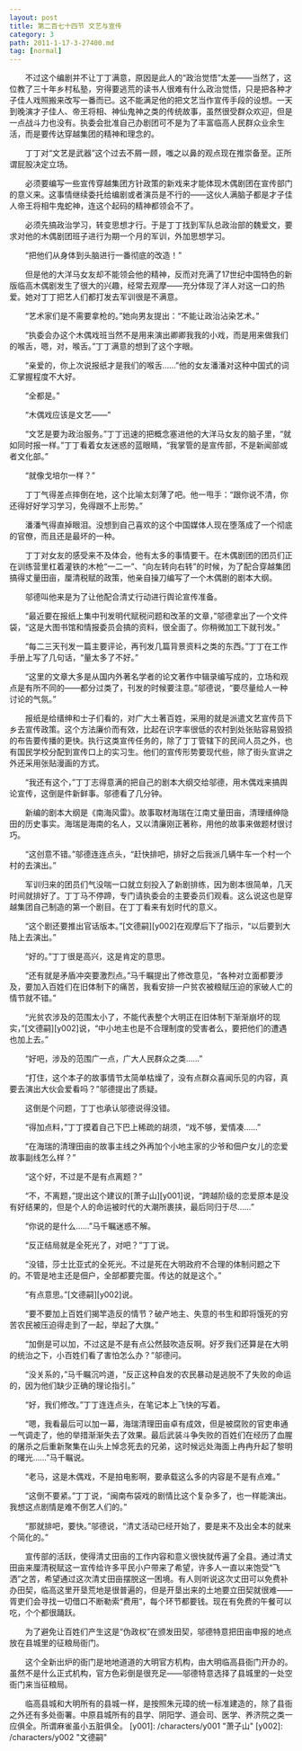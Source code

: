```yaml
---
layout: post
title: 第二百七十四节 文艺与宣传
category: 3
path: 2011-1-17-3-27400.md
tag: [normal]
---
```


　　不过这个编剧并不让丁丁满意，原因是此人的“政治觉悟”太差——当然了，这位教了三十年乡村私塾，穷得要逃荒的读书人很难有什么政治觉悟，只是把各种才子佳人戏照搬来改写一番而已。这不能满足他的把文艺当作宣传手段的设想。一天到晚演才子佳人、帝王将相、神仙鬼神之类的传统故事，虽然很受群众欢迎，但是一点战斗力也没有。执委会批准自己办剧团可不是为了丰富临高人民群众业余生活，而是要传达穿越集团的精神和理念的。

　　丁丁对“文艺是武器”这个过去不屑一顾，嗤之以鼻的观点现在推崇备至。正所谓屁股决定立场。

　　必须要编写一些宣传穿越集团方针政策的新戏来才能体现木偶剧团在宣传部门的意义来。这事情继续委托给编剧或者演员是不行的——这伙人满脑子都是才子佳人帝王将相牛鬼蛇神，连这个起码的精神都领会不了。

　　必须先搞政治学习，转变思想才行。于是丁丁找到军队总政治部的魏爱文，要求对他的木偶剧团班子进行为期一个月的军训，外加思想学习。

　　“把他们从身体到头脑进行一番彻底的改造！”

　　但是他的大洋马女友却不能领会他的精神，反而对充满了17世纪中国特色的新版临高木偶剧发生了很大的兴趣，经常去观摩——充分体现了洋人对这一口的热爱。她对丁丁把艺人们都打发去军训很是不满意。

　　“艺术家们是不需要拿枪的。”她向男友提出：“不能让政治沾染艺术。”

　　“执委会办这个木偶戏班当然不是用来演出卿卿我我的小戏，而是用来做我们的喉舌，嗯，对，喉舌。”丁丁满意的想到了这个字眼。

　　“亲爱的，你上次说报纸才是我们的喉舌……”他的女友潘潘对这种中国式的词汇掌握程度不大好。

　　“全都是。”

　　“木偶戏应该是文艺——”

　　“文艺是要为政治服务。”丁丁迅速的把概念塞进他的大洋马女友的脑子里，“就如同时报一样。”丁丁看着女友迷惑的蓝眼睛，“我掌管的是宣传部，不是新闻部或者文化部。”

　　“就像戈培尔一样？”

　　丁丁气得差点摔倒在地，这个比喻太刻薄了吧。他一甩手：“跟你说不清，你还得好好学习学习，免得跟不上形势。”

　　潘潘气得直掉眼泪。没想到自己喜欢的这个中国媒体人现在堕落成了一个彻底的官僚，而且还是最坏的一种。

　　丁丁对女友的感受来不及体会，他有太多的事情要干。在木偶剧团的团员们正在训练营里杠着灌铁的木枪“一二一”、“向左转向右转”的时候，为了配合穿越集团搞得丈量田亩，厘清税赋的政策，他亲自操刀编写了一个木偶剧的剧本大纲。

　　邬德叫他来是为了让他配合清丈行动进行舆论宣传准备。

　　“最近要在报纸上集中刊发明代赋税问题和改革的文章，”邬德拿出了一个文件袋，“这是大图书馆和情报委员会搞的资料，很全面了。你稍微加工下就刊发。”

　　“每二三天刊发一篇主要评论，再刊发几篇背景资料之类的东西。”丁丁在工作手册上写了几句话，“量太多了不好。”

　　“这里的文章大多是从国内外著名学者的论文著作中辑录编写成的，立场和观点是有所不同的——都分过类了，刊发的时候要注意。”邬德说，“要尽量给人一种讨论的气氛。”

　　报纸是给缙绅和士子们看的，对广大土著百姓，采用的就是派遣文艺宣传员下乡去宣传政策。这个方法廉价而有效，比起在识字率很低的农村到处张贴容易毁损的布告要传播的更快。执行这类宣传任务的，除了丁丁管辖下的民间人员之外，也有国民学校分配到宣传口上的实习生。他们的宣传形势要现代些，除了街头宣讲之外还采用张贴漫画的方式。

　　“我还有这个，”丁丁志得意满的把自己的剧本大纲交给邬德，用木偶戏来搞舆论宣传，这倒是件新鲜事。邬德看了几分钟。

　　新编的剧本大纲是《南海风雷》。故事取材海瑞在江南丈量田亩，清理缙绅隐田的历史事实。海瑞是海南的名人，又以清廉刚正著称，用他的故事来做题材很讨巧。

　　“这创意不错。”邬德连连点头，“赶快排吧，排好之后我派几辆牛车一个村一个村的去演出。”

　　军训归来的团员们气没喘一口就立刻投入了新剧排练，因为剧本很简单，几天时间就排好了。丁丁马不停蹄，专门请执委会的主要委员们观看。这么说这也是穿越集团自己制造的第一个剧目。在丁丁看来有划时代的意义。

　　“这个剧还要推出官话版本。”[文德嗣][y002]在观摩后下了指示，“以后要到大陆上去演出。”

　　“好的。”丁丁很是高兴，这是肯定的意思。

　　“还有就是矛盾冲突要激烈点。”马千瞩提出了修改意见，“各种对立面都要涉及，要加入百姓们在旧体制下的痛苦，我看安排一户贫农被粮赋压迫的家破人亡的情节就不错。”

　　“光贫农涉及的范围太小了，不能代表整个大明正在旧体制下渐渐崩坏的现实，”[文德嗣][y002]说，“中小地主也是不合理制度的受害者么，要把他们的遭遇也加上去。”

　　“好吧，涉及的范围广一点，广大人民群众之类……”

　　“打住，这个本子的故事情节太简单枯燥了，没有点群众喜闻乐见的内容，真要去演出大伙会爱看吗？”邬德提出了质疑。

　　这倒是个问题，丁丁也承认邬德说得没错。

　　“得加点料，”丁丁摸着自己下巴上稀疏的胡须，“戏不够，爱情凑……”

　　“在海瑞的清理田亩的故事主线之外再加个小地主家的少爷和佃户女儿的恋爱故事副线怎么样？”

　　“这个好，不过是不是有点离题？”

　　“不，不离题，”提出这个建议的[萧子山][y001]说，“跨越阶级的恋爱原本是没有好结果的，但是个人的命运被时代的大潮所裹挟，最后同归于尽……”

　　“你说的是什么……”马千瞩迷惑不解。

　　“反正结局就是全死光了，对吧？”丁丁说。

　　“没错，莎士比亚式的全死光。不过是死在大明政府不合理的体制问题之下的。不管是地主还是佃户，全部都要完蛋。传达的就是这个。”

　　“有点意思。”[文德嗣][y002]说。

　　“要不要加上百姓们揭竿造反的情节？破产地主、失意的书生和即将饿死的穷苦农民被压迫得走到了一起，举起了大旗。”

　　“加倒是可以加，不过这是不是有点公然鼓吹造反啊。好歹我们还算是在大明的统治之下，小百姓们看了害怕怎么办？”邬德问。

　　“没关系的，”马千瞩沉吟道，“反正这种自发的农民暴动是逃脱不了失败的命运的，因为他们缺少正确的理论指引。”

　　“好，我们修改。”丁丁连连点头，在笔记本上飞快的写着。

　　“嗯，我看最后可以加一幕，海瑞清理田亩卓有成效，但是被腐败的官吏串通一气调走了，他的举措渐渐失去了效果。最后武装斗争失败的百姓们在经历了血腥的屠杀之后重新聚集在山头上悼念死去的兄弟，这时候远处海面上冉冉升起了黎明的曙光……”马千瞩说。

　　“老马，这是木偶戏，不是拍电影啊，要承载这么多的内容是不是有点难。”

　　“这倒不要紧。”丁丁说，“闽南布袋戏的剧情比这个复杂多了，也一样能演出。我想这点剧情是难不倒艺人们的。”

　　“那就排吧，要快。”邬德说，“清丈活动已经开始了，要是来不及出全本的就来个简化的。”

　　宣传部的活跃，使得清丈田亩的工作内容和意义很快就传遍了全县。通过清丈田亩来厘清税赋这一宣传给许多平民小户带来了希望，许多人一直以来饱受“飞洒”之苦，希望通过这次清丈田亩摆脱这一困境。有人则听说这次丈田可以免费补办田契，临高这里开垦荒地是很普遍的，但是开垦出来的土地要立田契就很难——胥吏们会寻找一切借口不断勒索“费用”，每个环节都要钱。现在有免费的午餐可以吃，个个都很踊跃。

　　为了避免让百姓们产生这是“伪政权”在颁发田契，邬德特意把田亩申报的地点放在县城里的征粮局衙门。

　　这个全新出炉的衙门是地地道道的大明官方机构，由大明临高县衙门开办的。虽然不是什么正式机构，官方色彩倒是很充足——邬德特意选择了县城里的一处空衙门来当征粮局。

　　临高县城和大明所有的县城一样，是按照朱元璋的统一标准建造的，除了县衙之外还有多处衙署。中原县城所有的县学、阴阳学、道会司、医学、养济院之类一应俱全。所谓麻雀虽小五脏俱全。
[y001]: /characters/y001 "萧子山"
[y002]: /characters/y002 "文德嗣"
